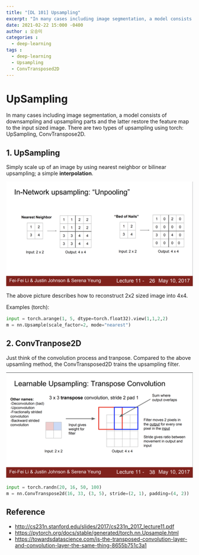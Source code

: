 ```yaml
---
title: "[DL 101] Upsampling"
excerpt: "In many cases including image segmentation, a model consists of downsampling and upsampling parts and the latter restore the feature map to the input sized image. There are two types of upsampling using torch: UpSampling, ConvTranspose2D."
date: 2021-02-22 15:000 -0400
author : 오승미
categories :
  - deep-learning
tags :
  - deep-learning
  - Upsampling
  - ConvTransposed2D
---
```


# UpSampling

In many cases including image segmentation, a model consists of downsampling and upsampling parts and the latter restore the feature map to the input sized image. There are two types of upsampling using torch: UpSampling, ConvTranspose2D.



## 1. UpSampling

Simply scale up of an image by using nearest neighbor or bilinear upsampling; a simple **interpolation**.

![Alt text](/assets/2021-02-23-unpooling.png)

The above picture describes how to reconstruct 2x2 sized image into 4x4.

Examples (torch):

```python
input = torch.arange(1, 5, dtype=torch.float32).view(1,1,2,2)
m = nn.Upsample(scale_factor=2, mode="nearest")
```



## 2. ConvTranpose2D

Just think of the convolution process and tranpose. Compared to the above upsamling method, the ConvTransposed2D trains the upsampling filter.  

![Alt text](/assets/2021-02-23-trans_conv.png)

```python
input = torch.randn(20, 16, 50, 100)
m = nn.ConvTranspose2d(16, 33, (3, 5), stride=(2, 1), padding=(4, 2))
```



## Reference

- http://cs231n.stanford.edu/slides/2017/cs231n_2017_lecture11.pdf
- https://pytorch.org/docs/stable/generated/torch.nn.Upsample.html
- https://towardsdatascience.com/is-the-transposed-convolution-layer-and-convolution-layer-the-same-thing-8655b751c3a1
